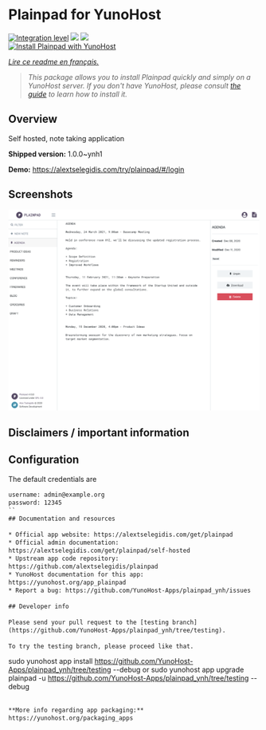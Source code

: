 <!--
N.B.: This README was automatically generated by https://github.com/YunoHost/apps/tree/master/tools/README-generator
It shall NOT be edited by hand.
-->

# Plainpad for YunoHost

[![Integration level](https://dash.yunohost.org/integration/plainpad.svg)](https://dash.yunohost.org/appci/app/plainpad) ![](https://ci-apps.yunohost.org/ci/badges/plainpad.status.svg) ![](https://ci-apps.yunohost.org/ci/badges/plainpad.maintain.svg)  
[![Install Plainpad with YunoHost](https://install-app.yunohost.org/install-with-yunohost.svg)](https://install-app.yunohost.org/?app=plainpad)

*[Lire ce readme en français.](./README_fr.md)*

> *This package allows you to install Plainpad quickly and simply on a YunoHost server.
If you don't have YunoHost, please consult [the guide](https://yunohost.org/#/install) to learn how to install it.*

## Overview

Self hosted, note taking application

**Shipped version:** 1.0.0~ynh1

**Demo:** https://alextselegidis.com/try/plainpad/#/login

## Screenshots

![](./doc/screenshots/screenshot.png)

## Disclaimers / important information

## Configuration

The default credentials are
```
username: admin@example.org
password: 12345
``
## Documentation and resources

* Official app website: https://alextselegidis.com/get/plainpad
* Official admin documentation: https://alextselegidis.com/get/plainpad/self-hosted
* Upstream app code repository: https://github.com/alextselegidis/plainpad
* YunoHost documentation for this app: https://yunohost.org/app_plainpad
* Report a bug: https://github.com/YunoHost-Apps/plainpad_ynh/issues

## Developer info

Please send your pull request to the [testing branch](https://github.com/YunoHost-Apps/plainpad_ynh/tree/testing).

To try the testing branch, please proceed like that.
```
sudo yunohost app install https://github.com/YunoHost-Apps/plainpad_ynh/tree/testing --debug
or
sudo yunohost app upgrade plainpad -u https://github.com/YunoHost-Apps/plainpad_ynh/tree/testing --debug
```

**More info regarding app packaging:** https://yunohost.org/packaging_apps